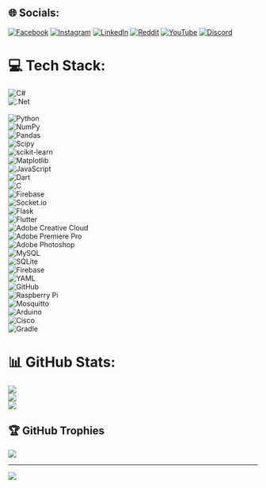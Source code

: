
## 🌐 Socials:
[![Facebook](https://img.shields.io/badge/Facebook-%231877F2.svg?logo=Facebook&logoColor=white)](https://www.facebook.com/profile.php?id=100014697270755) 
[![Instagram](https://img.shields.io/badge/Instagram-%23E4405F.svg?logo=Instagram&logoColor=white)](https://instagram.com/5cf3cdf8aa9db2cb519eb28034d9e) 
[![LinkedIn](https://img.shields.io/badge/LinkedIn-%230077B5.svg?logo=linkedin&logoColor=white)](https://www.linkedin.com/in/ongzacharywastaken/) 
[![Reddit](https://img.shields.io/badge/Reddit-%23FF4500.svg?logo=Reddit&logoColor=white)](https://reddit.com/user/Zwasnotfround) 
[![YouTube](https://img.shields.io/badge/YouTube-%23FF0000.svg?logo=YouTube&logoColor=white)](https://www.youtube.com/@zachary4208) 
[![Discord](https://img.shields.io/badge/Discord-%237289DA.svg?logo=discord&logoColor=white)](https://discord.gg/77mzHmDb)  

# 💻 Tech Stack:
![C#](https://img.shields.io/badge/c%23-%23239120.svg?style=flat-square&logo=csharp&logoColor=white)<br>
![.Net](https://img.shields.io/badge/.NET-5C2D91?style=flat-square&logo=.net&logoColor=white)<br>  
![Python](https://img.shields.io/badge/python-3670A0?style=flat-square&logo=python&logoColor=ffdd54)<br>
![NumPy](https://img.shields.io/badge/numpy-%23013243.svg?style=flat-square&logo=numpy&logoColor=white)<br> 
![Pandas](https://img.shields.io/badge/pandas-%23150458.svg?style=flat-square&logo=pandas&logoColor=white)<br> 
![Scipy](https://img.shields.io/badge/SciPy-%230C55A5.svg?style=flat-square&logo=scipy&logoColor=%white)<br> 
![scikit-learn](https://img.shields.io/badge/scikit--learn-%23F7931E.svg?style=flat-square&logo=scikit-learn&logoColor=white)<br> 
![Matplotlib](https://img.shields.io/badge/Matplotlib-%23ffffff.svg?style=flat-square&logo=Matplotlib&logoColor=black)<br> 
![JavaScript](https://img.shields.io/badge/javascript-%23323330.svg?style=flat-square&logo=javascript&logoColor=%23F7DF1E)<br> 
![Dart](https://img.shields.io/badge/dart-%230175C2.svg?style=flat-square&logo=dart&logoColor=white)<br> 
![C](https://img.shields.io/badge/c-%2300599C.svg?style=flat-square&logo=c&logoColor=white)<br>
![Firebase](https://img.shields.io/badge/firebase-%23039BE5.svg?style=flat-square&logo=firebase)<br> 
![Socket.io](https://img.shields.io/badge/Socket.io-black?style=flat-square&logo=socket.io&badgeColor=010101)<br>
![Flask](https://img.shields.io/badge/flask-%23000.svg?style=flat-square&logo=flask&logoColor=white)<br> 
![Flutter](https://img.shields.io/badge/Flutter-%2302569B.svg?style=flat-square&logo=Flutter&logoColor=white)<br> 
![Adobe Creative Cloud](https://img.shields.io/badge/Adobe%20Creative%20Cloud-DA1F26.svg?style=flat-square&logo=Adobe%20Creative%20Cloud&logoColor=white)<br>
![Adobe Premiere Pro](https://img.shields.io/badge/Adobe%20Premiere%20Pro-9999FF.svg?style=flat-square&logo=Adobe%20Premiere%20Pro&logoColor=white)<br> 
![Adobe Photoshop](https://img.shields.io/badge/adobe%20photoshop-%2331A8FF.svg?style=flat-square&logo=adobe%20photoshop&logoColor=white)<br>
![MySQL](https://img.shields.io/badge/mysql-4479A1.svg?style=flat-square&logo=mysql&logoColor=white)<br>
![SQLite](https://img.shields.io/badge/sqlite-%2307405e.svg?style=flat-square&logo=sqlite&logoColor=white)<br>
![Firebase](https://img.shields.io/badge/firebase-a08021?style=flat-square&logo=firebase&logoColor=ffcd34)<br>
![YAML](https://img.shields.io/badge/yaml-%23ffffff.svg?style=flat-square&logo=yaml&logoColor=151515)<br> 
![GitHub](https://img.shields.io/badge/github-%23121011.svg?style=flat-square&logo=github&logoColor=white)<br> 
![Raspberry Pi](https://img.shields.io/badge/-RaspberryPi-C51A4A?style=flat-square&logo=Raspberry-Pi)<br> 
![Mosquitto](https://img.shields.io/badge/mosquitto-%233C5280.svg?style=flat-square&logo=eclipsemosquitto&logoColor=white)<br> 
![Arduino](https://img.shields.io/badge/-Arduino-00979D?style=flat-square&logo=Arduino&logoColor=white)<br> 
![Cisco](https://img.shields.io/badge/cisco-%23049fd9.svg?style=flat-square&logo=cisco&logoColor=black)<br> 
![Gradle](https://img.shields.io/badge/Gradle-02303A.svg?style=flat-square&logo=Gradle&logoColor=white)<br>
# 📊 GitHub Stats:
![](https://github-readme-stats.vercel.app/api?username=zacw-243L&theme=dark&hide_border=false&include_all_commits=false&count_private=false)<br/>
![](https://github-readme-streak-stats.herokuapp.com/?user=zacw-243L&theme=dark&hide_border=false)<br/>
![](https://github-readme-stats.vercel.app/api/top-langs/?username=zacw-243L&theme=dark&hide_border=false&include_all_commits=false&count_private=false&layout=compact)

## 🏆 GitHub Trophies
![](https://github-profile-trophy.vercel.app/?username=zacw-243L&theme=radical&no-frame=false&no-bg=true&margin-w=4)

---
[![](https://visitcount.itsvg.in/api?id=zacw-243L&icon=0&color=4)](https://visitcount.itsvg.in)


